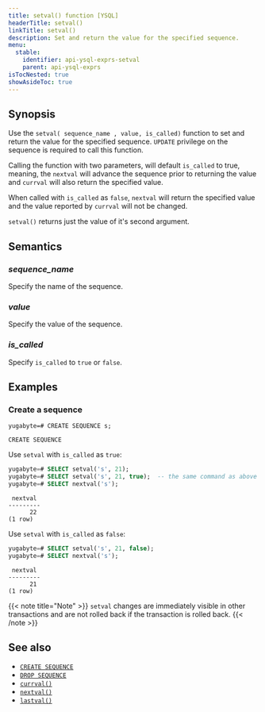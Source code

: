 ```yaml
---
title: setval() function [YSQL]
headerTitle: setval()
linkTitle: setval()
description: Set and return the value for the specified sequence.
menu:
  stable:
    identifier: api-ysql-exprs-setval
    parent: api-ysql-exprs
isTocNested: true
showAsideToc: true
---
```



## Synopsis

Use the `setval( sequence_name , value, is_called)` function to set and return the value for the specified sequence.
`UPDATE` privilege on the sequence is required to call this function.

Calling the function with two parameters, will default `is_called` to true, meaning, the `nextval` will advance the sequence 
prior to returning the value and `currval` will also return the specified value.

When called with `is_called` as `false`, `nextval` will return the specified value and the value reported by `currval` will not be changed.

`setval()` returns just the value of it's second argument.

## Semantics

### _sequence_name_

Specify the name of the sequence.

### _value_

Specify the value of the sequence.

### _is_called_

Specify `is_called` to `true` or `false`.

## Examples

### Create a sequence

```plpgsql
yugabyte=# CREATE SEQUENCE s;
```

```
CREATE SEQUENCE
```

Use `setval` with `is_called` as `true`:
```sql
yugabyte=# SELECT setval('s', 21);
yugabyte=# SELECT setval('s', 21, true);  -- the same command as above
yugabyte=# SELECT nextval('s');
```

```output
 nextval 
---------
      22
(1 row)
```

Use `setval` with `is_called` as `false`:

```sql
yugabyte=# SELECT setval('s', 21, false);
yugabyte=# SELECT nextval('s');
```

```output
 nextval 
---------
      21
(1 row)
```


{{< note title="Note" >}}
`setval` changes are immediately visible in other transactions and are not rolled back if the transaction is rolled back.
{{< /note >}}


## See also

- [`CREATE SEQUENCE`](../../the-sql-language/statements/ddl_create_sequence)
- [`DROP SEQUENCE`](../../the-sql-language/statements/ddl_drop_sequence)
- [`currval()`](../func_currval)
- [`nextval()`](../func_nextval)
- [`lastval()`](../func_lastval)
